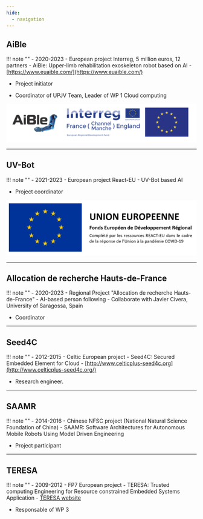 ```yaml
---
hide:
  - navigation
---
```


## AiBle 
!!! note ""
    - 2020-2023
    - European project Interreg, 5 million euros, 12 partners
    - AiBle: Upper-limb rehabilitation exoskeleton robot based on AI
    - [https://www.euaible.com/](https://www.euaible.com/)

- Project initiator

- Coordinator of UPJV Team, Leader of WP 1 Cloud computing

![AiBLE](img/aible_logo.png)

---

## UV-Bot
!!! note ""
    - 2021-2023
    - European project React-EU
    - UV-Bot based AI
- Project coordinator

![UV-Bot](img/Logo-REACT-EU.jpg)

---

## Allocation de recherche Hauts-de-France
!!! note ""
    - 2020-2023
    - Regional Project "Allocation de recherche Hauts-de-France"
    - AI-based person following
    - Collaborate with Javier Civera, University of Saragossa, Spain

- Coordinator

---

## Seed4C 
!!! note ""
    - 2012-2015
    - Celtic European project 
    - Seed4C: Secured Embedded Element for Cloud
    - [http://www.celticplus-seed4c.org](http://www.celticplus-seed4c.org/)

- Research engineer.

---

## SAAMR 
!!! note ""
    - 2014-2016
    - Chinese NFSC project (National Natural Science Foundation of China)
    - SAAMR: Software Architectures for Autonomous Mobile Robots Using Model Driven Engineering

- Project participant

---

## TERESA 
!!! note ""
    - 2009-2012
    - FP7 European project 
    - TERESA: Trusted computing Engineering for Resource constrained Embedded Systems Application
    - [TERESA website](https://cordis.europa.eu/project/rcn/93271_en.html)

- Responsable of WP 3